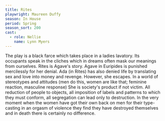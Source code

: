 ```yaml
---
title: Rites
playwright: Maureen Duffy
season: In House
period: Spring
season_sort: 200
cast:
  - role: Nellie
    name: Lynn Myers
---
```


The play is a black farce which takes place in a ladies lavatory. Its occupants speak in the cliches which in dreams often mask our meanings from ourselves. Rites is Agave's story. Agave in Euripides is punished mercilessly for her denial. Ada (in Rites) has also denied life by translating sex and love into money and revenge. However, she escapes. In a world of stereotypes and attitudes (men do this, women are like that; feminine reaction, masculine response) She is society's product if not victim. All reduction of people to objects, all imposition of labels and patterns to which they must conform, all segregation can lead only to destruction. In the very moment when the women have got their own back on men for their type-casting in an orgasm of violence they find they have destroyed themselves and in death there is certainly no difference.
